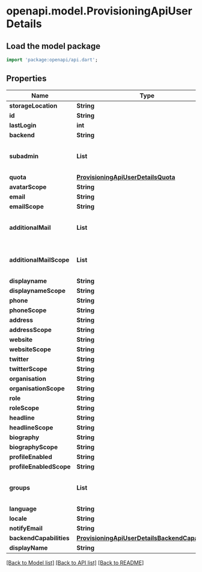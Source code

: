 # openapi.model.ProvisioningApiUserDetails

## Load the model package
```dart
import 'package:openapi/api.dart';
```

## Properties
Name | Type | Description | Notes
------------ | ------------- | ------------- | -------------
**storageLocation** | **String** |  | [optional] 
**id** | **String** |  | [optional] 
**lastLogin** | **int** |  | [optional] 
**backend** | **String** |  | [optional] 
**subadmin** | **List<String>** |  | [optional] [default to const []]
**quota** | [**ProvisioningApiUserDetailsQuota**](ProvisioningApiUserDetailsQuota.md) |  | [optional] 
**avatarScope** | **String** |  | [optional] 
**email** | **String** |  | [optional] 
**emailScope** | **String** |  | [optional] 
**additionalMail** | **List<String>** |  | [optional] [default to const []]
**additionalMailScope** | **List<String>** |  | [optional] [default to const []]
**displayname** | **String** |  | [optional] 
**displaynameScope** | **String** |  | [optional] 
**phone** | **String** |  | [optional] 
**phoneScope** | **String** |  | [optional] 
**address** | **String** |  | [optional] 
**addressScope** | **String** |  | [optional] 
**website** | **String** |  | [optional] 
**websiteScope** | **String** |  | [optional] 
**twitter** | **String** |  | [optional] 
**twitterScope** | **String** |  | [optional] 
**organisation** | **String** |  | [optional] 
**organisationScope** | **String** |  | [optional] 
**role** | **String** |  | [optional] 
**roleScope** | **String** |  | [optional] 
**headline** | **String** |  | [optional] 
**headlineScope** | **String** |  | [optional] 
**biography** | **String** |  | [optional] 
**biographyScope** | **String** |  | [optional] 
**profileEnabled** | **String** |  | [optional] 
**profileEnabledScope** | **String** |  | [optional] 
**groups** | **List<String>** |  | [optional] [default to const []]
**language** | **String** |  | [optional] 
**locale** | **String** |  | [optional] 
**notifyEmail** | **String** |  | [optional] 
**backendCapabilities** | [**ProvisioningApiUserDetailsBackendCapabilities**](ProvisioningApiUserDetailsBackendCapabilities.md) |  | [optional] 
**displayName** | **String** |  | [optional] 

[[Back to Model list]](../README.md#documentation-for-models) [[Back to API list]](../README.md#documentation-for-api-endpoints) [[Back to README]](../README.md)


